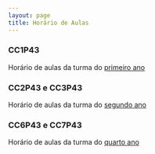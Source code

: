 ```yaml
---
layout: page
title: Horário de Aulas
---
```



### CC1P43

Horário de aulas da turma do <a href="/docs/1_sem_2023_1.pdf" target="_blank">primeiro ano</a>

### CC2P43 e CC3P43

Horário de aulas da turma do <a href="/docs/2_3_sem_2023_1.pdf" target="_blank">segundo ano</a>

### CC6P43 e CC7P43

Horário de aulas da turma do <a href="/docs/6_7_sem_2023_1.pdf" target="_blank">quarto ano</a>
